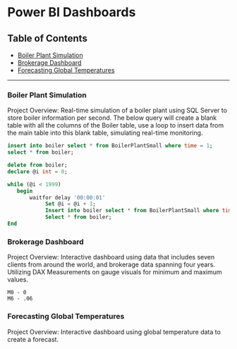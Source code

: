 # Power BI Dashboards

## Table of Contents 

- [Boiler Plant Simulation](#boiler-plant-simulation)
- [Brokerage Dashboard](#brokerage-dashboard)
- [Forecasting Global Temperatures](#forecasting-global-temperatures)
---
### Boiler Plant Simulation 

Project Overview:  Real-time simulation of a boiler plant using SQL Server to store boiler information per second.
The below query will create a blank table with all the columns of the Boiler table, use a loop to insert data from the main table into this blank table, simulating real-time monitoring.

```sql
insert into boiler select * from BoilerPlantSmall where time = 1; 
select * from boiler; 

delete from boiler; 
declare @i int = 0;

while (@i < 1999)
   begin 
       waitfor delay '00:00:01'
            Set @i = @i + 1; 
            Insert into boiler select * from BoilerPlantSmall where time = @1; 
            Select * from boiler; 
End 
```

### Brokerage Dashboard

Project Overview: Interactive dashboard using data that includes seven clients from around the world, and brokerage data spanning four years.
Utilizing DAX Measurements on gauge visuals for minimum and maximum values. 

```dax
M0 - 0
M6 - .06
```

### Forecasting Global Temperatures 

Project Overview: Interactive dashboard using global temperature data to create a forecast.
